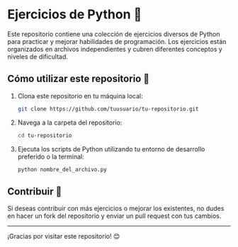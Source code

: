 # Ejercicios de Python 🐍

Este repositorio contiene una colección de ejercicios diversos de Python para practicar y mejorar habilidades de programación. Los ejercicios están organizados en archivos independientes y cubren diferentes conceptos y niveles de dificultad.

## Cómo utilizar este repositorio 🚀

1. Clona este repositorio en tu máquina local:
    ```bash
    git clone https://github.com/tuusuario/tu-repositorio.git
    ```

2. Navega a la carpeta del repositorio:
    ```bash
    cd tu-repositorio
    ```

3. Ejecuta los scripts de Python utilizando tu entorno de desarrollo preferido o la terminal:
    ```bash
    python nombre_del_archivo.py
    ```

## Contribuir 🤝

Si deseas contribuir con más ejercicios o mejorar los existentes, no dudes en hacer un fork del repositorio y enviar un pull request con tus cambios.

---

¡Gracias por visitar este repositorio! 😊
